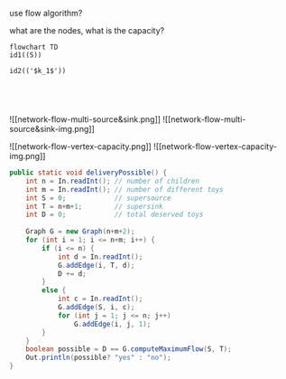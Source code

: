 


use flow algorithm?

what are the nodes, what is the capacity?


```mermaid
flowchart TD
id1((S))

id2(('$k_1$'))





```




![[network-flow-multi-source&sink.png]]
![[network-flow-multi-source&sink-img.png]]




![[network-flow-vertex-capacity.png]]
![[network-flow-vertex-capacity-img.png]]



```java
public static void deliveryPossible() {
	int n = In.readInt(); // number of children
	int m = In.readInt(); // number of different toys
	int S = 0;            // supersource
	int T = n+m+1;        // supersink
	int D = 0;            // total deserved toys
      
    Graph G = new Graph(n+m+2);
    for (int i = 1; i <= n+m; i++) {
        if (i <= n) {
			int d = In.readInt();
			G.addEdge(i, T, d);
			D += d;
        }
        else {
			int c = In.readInt();
			G.addEdge(S, i, c);
			for (int j = 1; j <= n; j++)
				G.addEdge(i, j, 1);
        }
    }
	boolean possible = D == G.computeMaximumFlow(S, T);
	Out.println(possible? "yes" : "no");
}
```